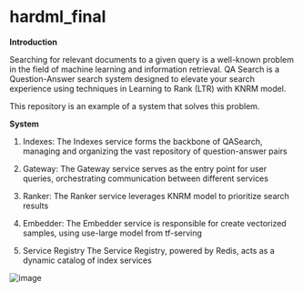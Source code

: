 # hardml_final


**Introduction**

Searching for relevant documents to a given query is a well-known problem in the field of machine learning and information retrieval.
QA Search is a Question-Answer search system designed to elevate your search experience using techniques in Learning to Rank (LTR) with KNRM model. 

This repository is an example of a system that solves this problem.


**System**

1. Indexes: The Indexes service forms the backbone of QASearch, managing and organizing the vast repository of question-answer pairs

2. Gateway: The Gateway service serves as the entry point for user queries, orchestrating communication between different services

3. Ranker: The Ranker service leverages KNRM model to prioritize search results

4. Embedder: The Embedder service is responsible for create vectorized samples, using use-large model from tf-serving

5. Service Registry The Service Registry, powered by Redis, acts as a dynamic catalog of index services



![image](https://github.com/EugeneRomanov/hardml_final/assets/72860505/111e7ef2-f6e8-49e0-b7f9-d2f900d45ec2)


